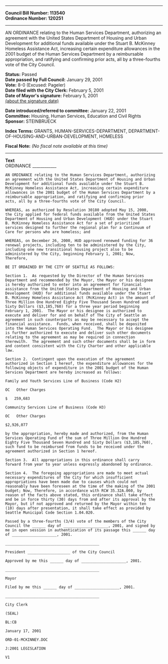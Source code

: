 * * * * *  
  
**Council Bill Number: [](#h0)[](#h2)113540**   
**Ordinance Number: 120251**  
  
* * * * *  
  
AN ORDINANCE relating to the Human Services Department, authorizing an agreement with the United States Department of Housing and Urban Development for additional funds available under the Stuart B. McKinney Homeless Assistance Act, increasing certain expenditure allowances in the 2001 budget of the Human Services Department by a reimbursable appropriation, and ratifying and confirming prior acts, all by a three-fourths vote of the City Council.  
  
**Status:** Passed   
**Date passed by Full Council:** January 29, 2001   
**Vote:** 8-0 (Excused: Pageler)   
**Date filed with the City Clerk:** February 5, 2001   
**Date of Mayor's signature:** February 5, 2001   
[(about the signature date)](/~public/approvaldate.htm)   
  
  
**Date introduced/referred to committee:** January 22, 2001   
**Committee:** Housing, Human Services, Education and Civil Rights   
**Sponsor:** STEINBRUECK   
  
**Index Terms:** GRANTS, HUMAN-SERVICES-DEPARTMENT, DEPARTMENT-OF-HOUSING-AND-URBAN-DEVELOPMENT, HOMELESS  
  
**Fiscal Note:** *(No fiscal note available at this time)*  
  
* * * * *  
  
**Text**  
    ORDINANCE ____________  
  
    AN ORDINANCE relating to the Human Services Department, authorizing  
    an agreement with the United States Department of Housing and Urban  
    Development for additional funds available under the Stuart B.  
    McKinney Homeless Assistance Act, increasing certain expenditure  
    allowances in the 2001 budget of the Human Services Department by a  
    reimbursable appropriation, and ratifying and confirming prior  
    acts, all by a three-fourths vote of the City Council.  
  
    WHEREAS, as authorized by Resolution 30180 adopted May 15, 2000,  
    the City applied for federal funds available from the United States  
    Department of Housing and Urban Development (HUD) under the Stuart  
    B. McKinney Homeless Assistance Act for a set of prioritized  
    services designed to further the regional plan for a Continuum of  
    Care for persons who are homeless; and  
  
    WHEREAS, on December 26, 2000, HUD approved renewed funding for 36  
    renewal projects, including ten to be administered by the City,  
    including one new transitional housing project also to be  
    administered by the City, beginning February 1, 2001; Now,  
    Therefore,  
  
    BE IT ORDAINED BY THE CITY OF SEATTLE AS FOLLOWS:  
  
    Section 1.  As requested by the Director of the Human Services  
    Department and recommended by the Mayor, the Mayor or his designee  
    is hereby authorized to enter into an agreement for financial  
    assistance from the United States Department of Housing and Urban  
    Development (HUD) for additional funds available under the Stuart  
    B. McKinney Homeless Assistance Act (McKinney Act) in the amount of  
    Three Million One Hundred Eighty Five Thousand Seven Hundred and  
    Sixty Dollars ($3,185,760) for a three year period beginning  
    February 1, 2001.  The Mayor or his designee is authorized to  
    execute and deliver for and on behalf of The City of Seattle an  
    agreement in such counterparts as may be necessary to accept the  
    financial assistance.  Funds, when received, shall be deposited  
    into the Human Services Operating Fund.  The Mayor or his designee  
    is further authorized to execute and deliver such other documents  
    relating to the agreement as may be required in connection  
    therewith.  The agreement and such other documents shall be in form  
    and content consistent with the City Charter and other applicable  
    law.  
  
    Section 2.  Contingent upon the execution of the agreement  
    authorized in Section 1 hereof, the expenditure allowances for the  
    following objects of expenditure in the 2001 budget of the Human  
    Services Department are hereby increased as follows:  
  
    Family and Youth Services Line of Business (Code H2)  
  
    OC   Other Charges  
  
    $   259,683  
  
    Community Services Line of Business (Code H3)  
  
    OC   Other Charges  
  
    $2,926,077  
  
    by the appropriation, hereby made and authorized, from the Human  
    Services Operating Fund of the sum of Three Million One Hundred  
    Eighty Five Thousand Seven Hundred and Sixty Dollars ($3,185,760),  
    such fund to be reimbursed from funds to be received under the  
    agreement authorized in Section 1 hereof.  
  
    Section 3.  All appropriations in this ordinance shall carry  
    forward from year to year unless expressly abandoned by ordinance.  
  
    Section 4.  The foregoing appropriations are made to meet actual  
    necessary expenditures of the City for which insufficient  
    appropriations have been made due to causes which could not  
    reasonably have been foreseen at the time of the making of the 2001  
    budget; Now, Therefore, in accordance with RCW 35.32A.060, by  
    reason of the facts above stated, this ordinance shall take effect  
    and be in force thirty (30) days from and after its approval by the  
    Mayor, but if not approved and returned by the Mayor within ten  
    (10) days after presentation, it shall take effect as provided by  
    Seattle Municipal Code Section 1.04.020.  
  
    Passed by a three-fourths (3/4) vote of the members of the City  
    Council the ______ day of ____________________, 2001, and signed by  
    me in open session in authentication of its passage this ______ day  
    of ____________________, 2001.  
  
    __________________________________________  
  
    President ___________________ of the City Council  
  
    Approved by me this ______ day of ____________________, 2001.  
  
    __________________________________________  
  
    Mayor  
  
    Filed by me this ______ day of ____________________, 2001.  
  
    __________________________________________  
  
    City Clerk  
  
    (SEAL)  
  
    BL:CB  
  
    January 17, 2001  
  
    ORD-01-MCKINNEY.DOC  
  
    J:2001 LEGISLATION  
  
    V1  
